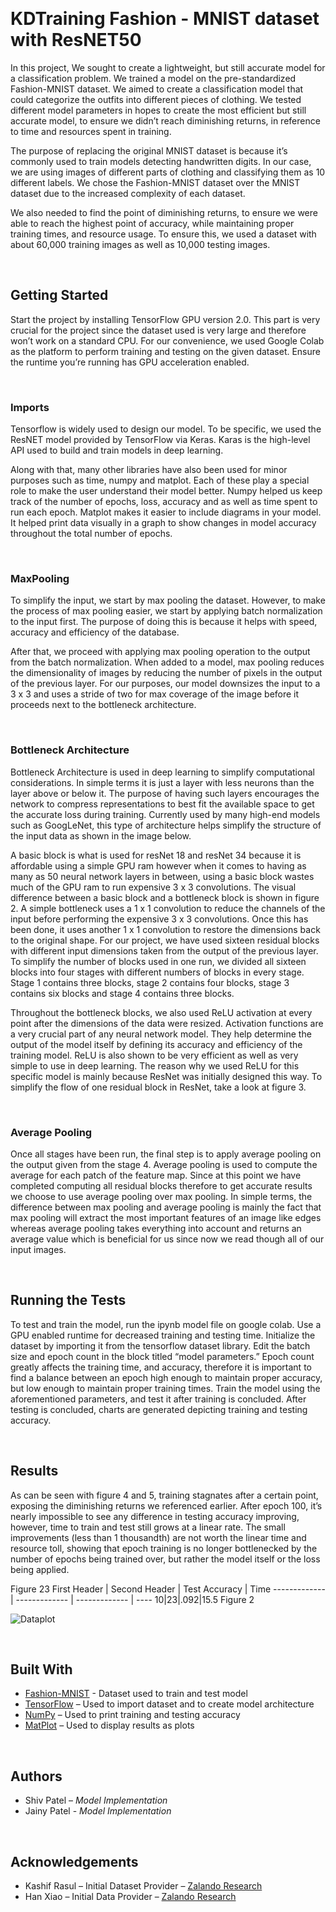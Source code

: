 
<p>&nbsp;</p>

# KDTraining Fashion - MNIST dataset with ResNET50

In this project, We sought to create a lightweight, but still accurate model for a classification problem. We trained a model on the pre-standardized Fashion-MNIST dataset. We aimed to create a classification model that could categorize the outfits into different pieces of clothing. We tested different model parameters in hopes to create the most efficient but still accurate model, to ensure we didn’t reach diminishing returns, in reference to time and resources spent in training.

The purpose of replacing the original MNIST dataset is because it’s commonly used to train models detecting handwritten digits. In our case, we are using images of different parts of clothing and classifying them as 10 different labels. We chose the Fashion-MNIST dataset over the MNIST dataset due to the increased complexity of each dataset. 

We also needed to find the point of diminishing returns, to ensure we were able to reach the highest point of accuracy, while maintaining proper training times, and resource usage. To ensure this, we used a dataset with about 60,000 training images as well as 10,000 testing images.

<p>&nbsp;</p>

## Getting Started

Start the project by installing TensorFlow GPU version 2.0. This part is very crucial for the project since the dataset used is very large and therefore won’t work on a standard CPU. For our convenience, we used Google Colab as the platform to perform training and testing on the given dataset. Ensure the runtime you’re running has GPU acceleration enabled.

<p>&nbsp;</p>

### Imports

Tensorflow is widely used to design our model. To be specific, we used the ResNET model provided by TensorFlow via Keras. Karas is the high-level API used to build and train models in deep learning. 

Along with that, many other libraries have also been used for minor purposes such as time, numpy and matplot. Each of these play a special role to make the user understand their model better. Numpy helped us keep track of the number of epochs, loss, accuracy and as well as time spent to run each epoch. Matplot makes it easier to include diagrams in your model. It helped print data visually in a graph to show changes in model accuracy throughout the total number of epochs. 

<p>&nbsp;</p>

### MaxPooling

To simplify the input, we start by max pooling the dataset. However, to make the process of max pooling easier, we start by applying batch normalization to the input first. The purpose of doing this is because it helps with speed, accuracy and efficiency of the database. 

After that, we proceed with applying max pooling operation to the output from the batch normalization. When added to a model, max pooling reduces the dimensionality of images by reducing the number of pixels in the output of the previous layer. For our purposes, our model downsizes the input to a 3 x 3 and uses a stride of two for max coverage of the image before it proceeds next to the bottleneck architecture. 

<p>&nbsp;</p>

### Bottleneck Architecture

Bottleneck Architecture is used in deep learning to simplify computational considerations. In simple terms it is just a layer with less neurons than the layer above or below it. The purpose of having such layers encourages the network to compress representations to best fit the available space to get the accurate loss during training. Currently used by many high-end models such as GoogLeNet, this type of architecture helps simplify the structure of the input data as shown in the image below. 

A basic block is what is used for resNet 18 and resNet 34 because it is affordable using a simple GPU ram however when it comes to having as many as 50 neural network layers in between, using a basic block wastes much of the GPU ram to run expensive 3 x 3 convolutions. The visual difference between a basic block and a bottleneck block is shown in figure 2. A simple bottleneck uses a 1 x 1 convolution to reduce the channels of the input before performing the expensive 3 x 3 convolutions. Once this has been done, it uses another 1 x 1 convolution to restore the dimensions back to the original shape. For our project, we have used sixteen residual blocks with different input dimensions taken from the output of the previous layer. To simplify the number of blocks used in one run, we divided all sixteen blocks into four stages with different numbers of blocks in every stage. Stage 1 contains three blocks, stage 2 contains four blocks, stage 3 contains six blocks and stage 4 contains three blocks. 

Throughout the bottleneck blocks, we also used ReLU activation at every point after the dimensions of the data were resized. Activation functions are a very crucial part of any neural network model. They help determine the output of the model itself by defining its accuracy and efficiency of the training model. ReLU is also shown to be very efficient as well as very simple to use in deep learning. The reason why we used ReLU for this specific model is mainly because ResNet was initially designed this way.  To simplify the flow of one residual block in ResNet, take a look at figure 3. 

<p>&nbsp;</p>

### Average Pooling

Once all stages have been run, the final step is to apply average pooling on the output given from the stage 4. Average pooling is used to compute the average for each patch of the feature map. Since at this point we have completed computing all residual blocks therefore to get accurate results we choose to use average pooling over max pooling. In simple terms, the difference between max pooling and average pooling is mainly the fact that max pooling will extract the most important features of an image like edges whereas average pooling takes everything into account and returns an average value which is beneficial for us since now we read though all of our input images.  

<p>&nbsp;</p>

## Running the Tests

To test and train the model, run the ipynb model file on google colab. Use a GPU enabled runtime for decreased training and testing time. Initialize the dataset by importing it from the tensorflow dataset library. Edit the batch size and epoch count in the block titled “model parameters.” Epoch count greatly affects the training time, and accuracy, therefore it is important to find a balance between an epoch high enough to maintain proper accuracy, but low enough to maintain proper training times. Train the model using the aforementioned parameters, and test it after training is concluded. After testing is concluded, charts are generated depicting training and testing accuracy.

<p>&nbsp;</p>

## Results

As can be seen with figure 4 and 5, training stagnates after a certain point, exposing the diminishing returns we referenced earlier. After epoch 100, it’s nearly impossible to see any difference in testing accuracy improving, however, time to train and test still grows at a linear rate. The small improvements (less than 1 thousandth) are not worth the linear time and resource toll, showing that epoch training is no longer bottlenecked by the number of epochs being trained over, but rather the model itself or the loss being applied.

Figure 23
 First Header | Second Header | Test Accuracy | Time
------------- | ------------- | ------------- | ----
10|23|.092|15.5
Figure 2




![Dataplot](https://github.com/jainypatel1998/Resume_CV/blob/master/Train1.png)

<p>&nbsp;</p>

## Built With

 * [Fashion-MNIST](https://research.zalando.com/welcome/mission/research-projects/fashion-mnist/) - Dataset used to train and test model
 * [TensorFlow](https://www.tensorflow.org/api_docs/python/tf/keras/datasets/fashion_mnist) – Used to import dataset and to create model architecture
 * [NumPy](https://numpy.org/) – Used to print training and testing accuracy
 * [MatPlot](https://matplotlib.org/) – Used to display results as plots

<p>&nbsp;</p>

## Authors

* Shiv Patel – _Model Implementation_
* Jainy Patel - _Model Implementation_

<p>&nbsp;</p>

## Acknowledgements

* Kashif Rasul – Initial Dataset Provider – [Zalando Research]( https://research.zalando.com/welcome/mission/research-projects/fashion-mnist/
)
* Han Xiao – Initial Data Provider – [Zalando Research]( https://research.zalando.com/welcome/mission/research-projects/fashion-mnist/
)



